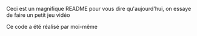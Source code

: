 Ceci est un magnifique README pour vous dire qu'aujourd'hui, on essaye de faire un petit jeu vidéo

Ce code a été réalisé par moi-même
